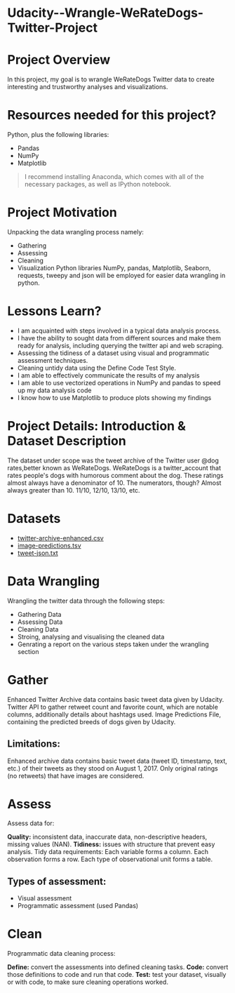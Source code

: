 # Udacity--Wrangle-WeRateDogs-Twitter-Project
# Project Overview
In this project, my goal is to wrangle WeRateDogs Twitter data to create interesting and trustworthy analyses and visualizations.

# Resources needed for this project?
Python, plus the following libraries:
- Pandas
- NumPy
- Matplotlib
> I recommend installing Anaconda, which comes with all of the necessary packages, as well as IPython notebook.

# Project Motivation
Unpacking the data wrangling process namely:
- Gathering
- Assessing
- Cleaning
- Visualization
Python libraries NumPy, pandas, Matplotlib, Seaborn, requests, tweepy and json will be employed for easier data wrangling in python.

# Lessons Learn?
- I am acquainted with steps involved in a typical data analysis process.
- I have the ability to sought data from different sources and make them ready for analysis, including querying the twitter api and web scraping.
- Assessing the tidiness of a dataset using visual and programmatic assessment techniques.
- Cleaning untidy data using the Define Code Test Style.
- I am able to effectively communicate the results of my analysis
- I am able to use vectorized operations in NumPy and pandas to speed up my data analysis code
- I know how to use Matplotlib to produce plots showing my findings

# Project Details: Introduction & Dataset Description
The dataset under scope was the tweet archive of the Twitter user @dog rates,better known as WeRateDogs. WeRateDogs is a twitter_account that rates people's dogs with humorous comment about the dog.
These ratings almost always have a denominator of 10. The numerators, though? Almost always greater than 10. 11/10, 12/10, 13/10, etc.

# Datasets
- [twitter-archive-enhanced.csv](data/twitter-archive-enhanced.csv)
- [image-predictions.tsv](data/image-predictions.tsv)
- [tweet-json.txt](data/tweet-json.txt)

# Data Wrangling
Wrangling the twitter data through the following steps:
- Gathering Data
- Assessing Data
- Cleaning Data
- Stroing, analysing and visualising the cleaned data
- Genrating a report on the various steps taken under the wrangling section

# Gather
Enhanced Twitter Archive data contains basic tweet data given by Udacity.
Twitter API to gather retweet count and favorite count, which are notable columns, additionally details about hashtags used.
Image Predictions File, containing the predicted breeds of dogs given by Udacity.

## Limitations:
Enhanced archive data contains basic tweet data (tweet ID, timestamp, text, etc.) of their tweets as they stood on August 1, 2017.
Only original ratings (no retweets) that have images are considered.

# Assess
Assess data for:

**Quality:** inconsistent data, inaccurate data, non-descriptive headers, missing values (NAN).
**Tidiness:** issues with structure that prevent easy analysis. Tidy data requirements: Each variable forms a column. Each observation forms a row. Each type of observational unit forms a table.

## Types of assessment:

- Visual assessment
- Programmatic assessment (used Pandas)

# Clean
Programmatic data cleaning process:

**Define:** convert the assessments into defined cleaning tasks.
**Code:** convert those definitions to code and run that code.
**Test:** test your dataset, visually or with code, to make sure cleaning operations worked.
